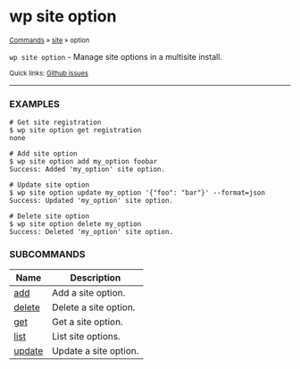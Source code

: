 # wp site option

<small>[Commands](/commands/) &raquo; [site](/commands/site/) &raquo; option</small>

`wp site option` - Manage site options in a multisite install.

<small>Quick links: <a href="https://github.com/wp-cli/wp-cli/issues?q=is%3Aopen+label%3Acommand%3Asite-option+sort%3Aupdated-desc">Github issues</a></small>

<hr />

### EXAMPLES

    # Get site registration
    $ wp site option get registration
    none

    # Add site option
    $ wp site option add my_option foobar
    Success: Added 'my_option' site option.

    # Update site option
    $ wp site option update my_option '{"foo": "bar"}' --format=json
    Success: Updated 'my_option' site option.

    # Delete site option
    $ wp site option delete my_option
    Success: Deleted 'my_option' site option.





### SUBCOMMANDS

<table>
	<thead>
	<tr>
		<th>Name</th>
		<th>Description</th>
	</tr>
	</thead>
	<tbody>
		<tr>
			<td><a href="/commands/site/option/add/">add</a></td>
			<td>Add a site option.</td>
		</tr>
		<tr>
			<td><a href="/commands/site/option/delete/">delete</a></td>
			<td>Delete a site option.</td>
		</tr>
		<tr>
			<td><a href="/commands/site/option/get/">get</a></td>
			<td>Get a site option.</td>
		</tr>
		<tr>
			<td><a href="/commands/site/option/list/">list</a></td>
			<td>List site options.</td>
		</tr>
		<tr>
			<td><a href="/commands/site/option/update/">update</a></td>
			<td>Update a site option.</td>
		</tr>
	</tbody>
</table>
